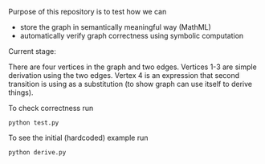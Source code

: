 Purpose of this repository is to test how we can

* store the graph in semantically meaningful way (MathML)
* automatically verify graph correctness using symbolic computation

Current stage:

There are four vertices in the graph and two edges. Vertices 1-3 are simple derivation using the two edges. Vertex 4 is an expression that second transition is using as a substitution (to show graph can use itself to derive things).

To check correctness run

`python test.py`

To see the initial (hardcoded) example run

`python derive.py`
